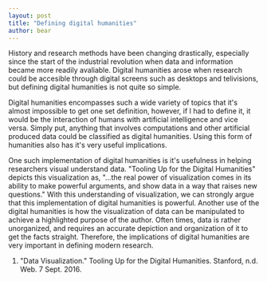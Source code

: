 ```yaml
---
layout: post
title: "Defining digital humanities"
author: bear
---
```


History and research methods have been changing drastically, especially since the start of the industrial revolution when data
and information became more readily avaliable. Digital humanities arose when research could be accesible through digital
screens such as desktops and telivisions, but defining digital humanities is not quite so simple.

Digital humanities encompasses such a wide variety of topics that it's almost impossible to get one set definition, however, if I
had to define it, it would be the interaction of humans with artificial intelligence and vice versa. Simply put, 
anything that involves computations and other artificial produced data could be classified as digital humanities.
Using this form of humanities also has it's very useful implications.

One such implementation of digital humanities is it's usefulness in helping researchers visual understand data.
"Tooling Up for the Digital Humanities" depicts this visualization as, "...the real power of
visualization comes in its ability to make powerful arguments, and show data in a way that raises
new questions." With this understanding of visualization, we can strongly argue that this implementation of 
digital humanities is powerful. Another use of the digital humanities is how the visualization of data
can be manipulated to achieve a highlighted purpose of the author. Often times, data is rather unorganized, and requires 
an accurate depiction and organization of it to get the facts straight. Therefore, the implications of digital humanities
are very important in defining modern research.

1)  "Data Visualization." Tooling Up for the Digital Humanities. Stanford, n.d. Web. 7 Sept. 2016.
